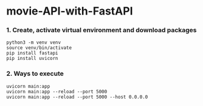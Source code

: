 # movie-API-with-FastAPI

### 1. Create, activate virtual environment and download packages
  `python3 -m venv venv` <br>
  `source venv/bin/activate` <br>
  `pip install fastapi` <br>
  `pip install uvicorn`

### 2. Ways to execute
  `uvicorn main:app` <br>
  `uvicorn main:app --reload --port 5000` <br>
  `uvicorn main:app --reload --port 5000 --host 0.0.0.0`
